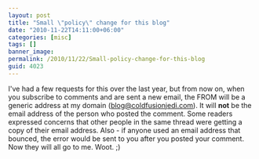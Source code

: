 ```yaml
---
layout: post
title: "Small \"policy\" change for this blog"
date: "2010-11-22T14:11:00+06:00"
categories: [misc]
tags: []
banner_image: 
permalink: /2010/11/22/Small-policy-change-for-this-blog
guid: 4023
---
```


I've had a few requests for this over the last year, but from now on, when you subscribe to comments and are sent a new email, the FROM will be a generic address at my domain (blog@coldfusionjedi.com). It will <b>not</b> be the email address of the person who posted the comment. Some readers expressed concerns that other people in the same thread were getting a copy of their email address. Also - if anyone used an email address that bounced, the error would be sent to you after you posted your comment. Now they will all go to me. Woot. ;)